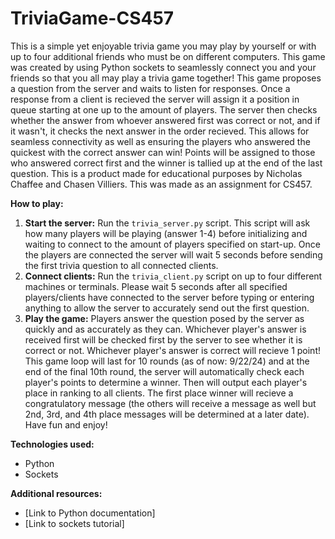 # TriviaGame-CS457
This is a simple yet enjoyable trivia game you may play by yourself or with up to four additional friends who must be on different computers. This game was created by using Python sockets to seamlessly connect you and your friends so that you all may play a trivia game together! This game proposes a question from the server and waits to listen for responses. Once a response from a client is recieved the server will assign it a position in queue starting at one up to the amount of players. The server then checks whether the answer from whoever answered first was correct or not, and if it wasn't, it checks the next answer in the order recieved. This allows for seamless connectivity as well as ensuring the players who answered the quickest with the correct answer can win! Points will be assigned to those who answered correct first and the winner is tallied up at the end of the last question. This is a product made for educational purposes by Nicholas Chaffee and Chasen Villiers. This was made as an assignment for CS457. 

**How to play:**
1. **Start the server:** Run the `trivia_server.py` script. This script will ask how many players will be playing (answer 1-4) before initializing and waiting to connect to the amount of players specified on start-up. Once the players are connected the server will wait 5 seconds before sending the first trivia question to all connected clients.
2. **Connect clients:** Run the `trivia_client.py` script on up to four different machines or terminals. Please wait 5 seconds after all specified players/clients have connected to the server before typing or entering anything to allow the server to accurately send out the first question.
3. **Play the game:** Players answer the question posed by the server as quickly and as accurately as they can. Whichever player's answer is received first will be checked first by the server to see whether it is correct or not. Whichever player's answer is correct will recieve 1 point! This game loop will last for 10 rounds (as of now: 9/22/24) and at the end of the final 10th round, the server will automatically check each player's points to determine a winner. Then will output each player's place in ranking to all clients. The first place winner will recieve a congratulatory message (the others will receive a message as well but 2nd, 3rd, and 4th place messages will be determined at a later date). Have fun and enjoy!

**Technologies used:**
* Python
* Sockets

**Additional resources:**
* [Link to Python documentation]
* [Link to sockets tutorial]
